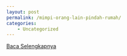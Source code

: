 ```yaml
---
layout: post
permalink: /mimpi-orang-lain-pindah-rumah/
categories:
    - Uncategorized
---
```


[Baca Selengkapnya](/08)